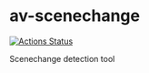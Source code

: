 # av-scenechange

[![Actions Status](https://github.com/rust-av/av-metrics/workflows/av-scenechange/badge.svg)](https://github.com/rust-av/av-scenechange/actions)

Scenechange detection tool
